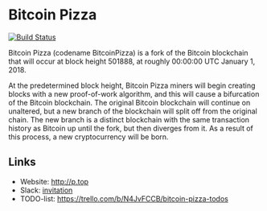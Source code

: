 # Bitcoin Pizza

[![Build Status](https://travis-ci.org/DAGBPA/DAGBPA.svg?branch=master)](https://travis-ci.org/DAGBPA/BitcoinPizza)

Bitcoin Pizza (codename BitcoinPizza) is a fork of the Bitcoin blockchain that will occur at block height 501888, at roughly 00:00:00 UTC January 1, 2018.

At the predetermined block height, Bitcoin Pizza miners will begin creating blocks with a new proof-of-work algorithm, and this will cause a bifurcation of the Bitcoin blockchain. The original Bitcoin blockchain will continue on unaltered, but a new branch of the blockchain will split off from the original chain. The new branch is a distinct blockchain with the same transaction history as Bitcoin up until the fork, but then diverges from it. As a result of this process, a new cryptocurrency will be born.

## Links

* Website: http://p.top
* Slack: [invitation](https://bitcoinpizza.slack.com/join/shared_invite/enQtMjgxODMwODk4MDk3LWU3YTNkNjI1ZjUwZTdjZTJjZGRiYjEyMjI4MDQzZjAyNGNmNmFhZjlhM2JkMWY5NDI1MWMxYjU0MWU2MjNhYTg)
* TODO-list: https://trello.com/b/N4JvFCCB/bitcoin-pizza-todos

